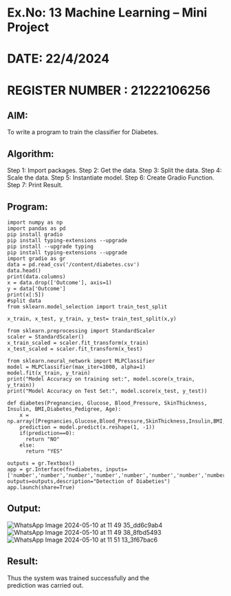 # Ex.No: 13 Machine Learning – Mini Project
# DATE: 22/4/2024
# REGISTER NUMBER : 21222106256
## AIM:
To write a program to train the classifier for Diabetes.
## Algorithm:
Step 1: Import packages. 
Step 2: Get the data. 
Step 3: Split the data. 
Step 4: Scale the data. 
Step 5: Instantiate model. 
Step 6: Create Gradio Function. 
Step 7: Print Result.
## Program:
```
import numpy as np
import pandas as pd
pip install gradio
pip install typing-extensions --upgrade
pip install --upgrade typing
pip install typing-extensions --upgrade
import gradio as gr
data = pd.read_csv('/content/diabetes.csv')
data.head()
print(data.columns)
x = data.drop(['Outcome'], axis=1)
y = data['Outcome']
print(x[:5])
#split data
from sklearn.model_selection import train_test_split

x_train, x_test, y_train, y_test= train_test_split(x,y)

from sklearn.preprocessing import StandardScaler
scaler = StandardScaler()
x_train_scaled = scaler.fit_transform(x_train)
x_test_scaled = scaler.fit_transform(x_test)

from sklearn.neural_network import MLPClassifier
model = MLPClassifier(max_iter=1000, alpha=1)
model.fit(x_train, y_train)
print("Model Accuracy on training set:", model.score(x_train, y_train))
print("Model Accuracy on Test Set:", model.score(x_test, y_test))

def diabetes(Pregnancies, Glucose, Blood_Pressure, SkinThickness, Insulin, BMI,Diabetes_Pedigree, Age):
    x = np.array([Pregnancies,Glucose,Blood_Pressure,SkinThickness,Insulin,BMI,Diabetes_Pedigree,Age])
    prediction = model.predict(x.reshape(1, -1))
    if(prediction==0):
      return "NO"
    else:
      return "YES"

outputs = gr.Textbox()
app = gr.Interface(fn=diabetes, inputs=['number','number','number','number','number','number','number','number'], outputs=outputs,description="Detection of Diabeties")
app.launch(share=True)

```
## Output:
![WhatsApp Image 2024-05-10 at 11 49 35_dd6c9ab4](https://github.com/Shyamonyou/Diabetics_classifer/assets/123711349/26b53655-8079-4b49-b63d-77c2fb219d1b)
![WhatsApp Image 2024-05-10 at 11 49 38_8fbd5493](https://github.com/Shyamonyou/Diabetics_classifer/assets/123711349/110f5257-f302-4b26-9cf8-353c220440a2)
![WhatsApp Image 2024-05-10 at 11 51 13_3f67bac6](https://github.com/Shyamonyou/Diabetics_classifer/assets/123711349/bc1fffce-2017-4a17-914f-eec2c0af8e18)

## Result:
Thus the system was trained successfully and the prediction was carried out.

